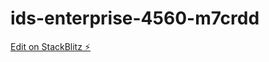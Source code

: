 # ids-enterprise-4560-m7crdd

[Edit on StackBlitz ⚡️](https://stackblitz.com/edit/ids-enterprise-4560-m7crdd)